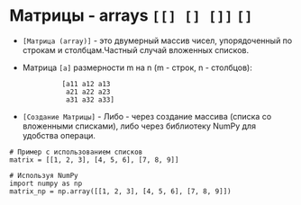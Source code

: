 # Матрицы - arrays `[[] [] []]` `[]`

- `[Матрица (array)]` - это двумерный массив чисел, упорядоченный по строкам и столбцам.Частный случай вложенных списков.

- Матрица `[a]` размерности m на n (m - строк, n - столбцов):

```
             [а11 a12 a13
              a21 a22 a23
              a31 a32 a33]

```

- `[Создание Матрицы]` - Либо - через создание массива (списка со вложенными списками), либо через библиотеку NumPy для удобства операци.
```
# Пример с использованием списков
matrix = [[1, 2, 3], [4, 5, 6], [7, 8, 9]]

# Используя NumPy
import numpy as np
matrix_np = np.array([[1, 2, 3], [4, 5, 6], [7, 8, 9]])

```
